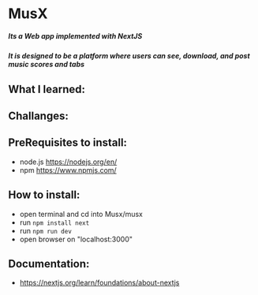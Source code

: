 # MusX
 ##### Its a Web app implemented with NextJS

 ##### It is designed to be a platform where users can see, download, and post music scores and tabs

## What I learned:

## Challanges:

## PreRequisites to install:
 <!-- - python https://www.python.org/downloads/
 - pipenv -->
 - node.js https://nodejs.org/en/
 - npm https://www.npmjs.com/

## How to install:
 - open terminal and cd into Musx/musx
 - run `npm install next`
 - run `npm run dev`
 - open browser on "localhost:3000"

## Documentation:
 <!-- - https://auth0.com/blog/using-python-flask-and-angular-to-build-modern-apps-part-1/ -->
- https://nextjs.org/learn/foundations/about-nextjs
